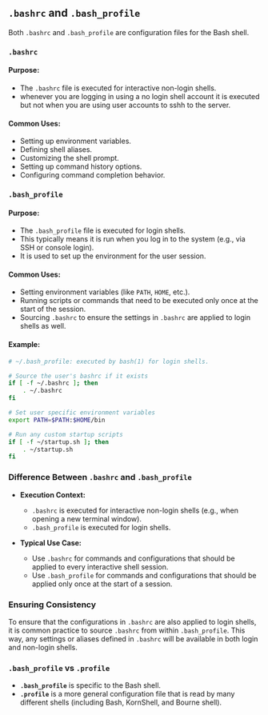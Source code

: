 ## `.bashrc` and `.bash_profile`

Both `.bashrc` and `.bash_profile` are configuration files for the Bash shell.

### `.bashrc`

#### Purpose:
- The `.bashrc` file is executed for interactive non-login shells. 
- whenever you are logging in using a no login shell account it is executed but not when you are using user accounts to sshh to the server.

#### Common Uses:
- Setting up environment variables.
- Defining shell aliases.
- Customizing the shell prompt.
- Setting up command history options.
- Configuring command completion behavior.


### `.bash_profile`

#### Purpose:
- The `.bash_profile` file is executed for login shells. 
- This typically means it is run when you log in to the system (e.g., via SSH or console login). 
- It is used to set up the environment for the user session.

#### Common Uses:
- Setting environment variables (like `PATH`, `HOME`, etc.).
- Running scripts or commands that need to be executed only once at the start of the session.
- Sourcing `.bashrc` to ensure the settings in `.bashrc` are applied to login shells as well.

#### Example:
```bash
# ~/.bash_profile: executed by bash(1) for login shells.

# Source the user's bashrc if it exists
if [ -f ~/.bashrc ]; then
    . ~/.bashrc
fi

# Set user specific environment variables
export PATH=$PATH:$HOME/bin

# Run any custom startup scripts
if [ -f ~/startup.sh ]; then
    . ~/startup.sh
fi
```

### Difference Between `.bashrc` and `.bash_profile`

- **Execution Context:**
  - `.bashrc` is executed for interactive non-login shells (e.g., when opening a new terminal window).
  - `.bash_profile` is executed for login shells.

- **Typical Use Case:**
  - Use `.bashrc` for commands and configurations that should be applied to every interactive shell session.
  - Use `.bash_profile` for commands and configurations that should be applied only once at the start of a session.

### Ensuring Consistency

To ensure that the configurations in `.bashrc` are also applied to login shells, it is common practice to source `.bashrc` from within `.bash_profile`. This way, any settings or aliases defined in `.bashrc` will be available in both login and non-login shells.

### `.bash_profile` vs `.profile`

- **`.bash_profile`** is specific to the Bash shell.
- **`.profile`** is a more general configuration file that is read by many different shells (including Bash, KornShell, and Bourne shell).